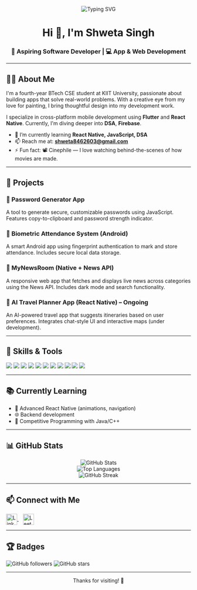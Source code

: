 <p align="center">
  <img src="https://readme-typing-svg.demolab.com?font=Fira+Code&pause=1000&center=true&vCenter=true&width=435&lines=Hi+%F0%9F%91%8B%2C+I'm+Shweta+Singh;Aspiring+Software+Developer;Flutter+%7C+React+Native+%7C+Web+Dev;DSA+%7C+Firebase+%7C+UI%2FUX+Design" alt="Typing SVG" />
</p>

<h1 align="center">Hi 👋, I'm Shweta Singh</h1>
<h3 align="center">🚀 Aspiring Software Developer | 💻 App & Web Development</h3>

---

## 👩‍💻 About Me

I'm a fourth-year BTech CSE student at KIIT University, passionate about building apps that solve real-world problems. With a creative eye from my love for painting, I bring thoughtful design into my development work.

I specialize in cross-platform mobile development using **Flutter** and **React Native**. Currently, I'm diving deeper into **DSA**, **Firebase**.

- 🌱 I’m currently learning **React Native, JavaScript, DSA**
- 📫 Reach me at: **shweta8462603@gmail.com**
- ⚡ Fun fact: 📽️ Cinephile — I love watching behind-the-scenes of how movies are made.

---

## 💼 Projects

### 🔐 Password Generator App
A tool to generate secure, customizable passwords using JavaScript. Features copy-to-clipboard and password strength indicator.

### 🧬 Biometric Attendance System (Android)
A smart Android app using fingerprint authentication to mark and store attendance. Includes secure local data storage.

### 📰 MyNewsRoom (Native + News API)
A responsive web app that fetches and displays live news across categories using the News API. Includes dark mode and search functionality.

### 🧠 AI Travel Planner App (React Native) – Ongoing
An AI-powered travel app that suggests itineraries based on user preferences. Integrates chat-style UI and interactive maps (under development).

---

## 🔧 Skills & Tools

<p align="left">
  <img src="https://img.shields.io/badge/Dart-0175C2?style=for-the-badge&logo=dart&logoColor=white"/>
  <img src="https://img.shields.io/badge/Flutter-02569B?style=for-the-badge&logo=flutter&logoColor=white"/>
  <img src="https://img.shields.io/badge/Java-ED8B00?style=for-the-badge&logo=java&logoColor=white"/>
  <img src="https://img.shields.io/badge/Kotlin-7F52FF?style=for-the-badge&logo=kotlin&logoColor=white"/>
  <img src="https://img.shields.io/badge/React_Native-20232A?style=for-the-badge&logo=react&logoColor=61DAFB"/>
  <img src="https://img.shields.io/badge/HTML5-E34F26?style=for-the-badge&logo=html5&logoColor=white"/>
  <img src="https://img.shields.io/badge/CSS3-1572B6?style=for-the-badge&logo=css3&logoColor=white"/>
  <img src="https://img.shields.io/badge/JavaScript-F7DF1E?style=for-the-badge&logo=javascript&logoColor=black"/>
  <img src="https://img.shields.io/badge/MySQL-00758F?style=for-the-badge&logo=mysql&logoColor=white"/>
  <img src="https://img.shields.io/badge/Firebase-FFCA28?style=for-the-badge&logo=firebase&logoColor=black"/>
  <img src="https://img.shields.io/badge/Git-F05032?style=for-the-badge&logo=git&logoColor=white"/>
</p>

---

## 📚 Currently Learning

- 🔁 Advanced React Native (animations, navigation)
- 🌐 Backend development 
- 🔢 Competitive Programming with Java/C++

---

## 📊 GitHub Stats

<p align="center">
  <img src="https://github-readme-stats.vercel.app/api?username=singhshweta1517&show_icons=true&theme=default" alt="GitHub Stats" />
  <br/>
  <img src="https://github-readme-stats.vercel.app/api/top-langs/?username=singhshweta1517&layout=compact&theme=default" alt="Top Languages" />
  <br/>
  <img src="https://github-readme-streak-stats.herokuapp.com?user=singhshweta1517&theme=default" alt="GitHub Streak" />
</p>

---

## 📫 Connect with Me

<p align="left">
  <a href="https://www.linkedin.com/in/shweta-singh-b09a32251/" target="blank">
    <img align="center" src="https://cdn-icons-png.flaticon.com/512/174/174857.png" alt="LinkedIn" width="30" height="30"/>
  </a>
  &nbsp;&nbsp;
  <a href="https://leetcode.com/u/singh_shweta/" target="blank">
    <img align="center" src="https://upload.wikimedia.org/wikipedia/commons/1/19/LeetCode_logo_black.png" alt="LeetCode" width="30" height="30"/>
  </a>
</p>

---

## 🏆 Badges

![GitHub followers](https://img.shields.io/github/followers/singhshweta1517?label=Follow%20Me&style=social)
![GitHub stars](https://img.shields.io/github/stars/singhshweta1517?affiliations=OWNER%2CCOLLABORATOR&style=social)

---

<p align="center">Thanks for visiting! 🙌</p>

